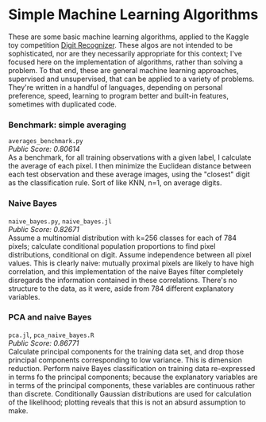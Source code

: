 Simple Machine Learning Algorithms
=================================
These are some basic machine learning algorithms, applied to the Kaggle toy competition [Digit Recognizer](http://www.kaggle.com/c/digit-recognizer). These algos are not intended to be sophisticated, nor are they necessarily appropriate for this context; I've focused here on the implementation of algorithms, rather than solving a problem. To that end, these are general machine learning approaches, supervised and unsupervised, that can be applied to a variety of problems. They're written in a handful of languages, depending on personal preference, speed, learning to program better and built-in features, sometimes with duplicated code.

### Benchmark: simple averaging
`averages_benchmark.py`
<br />
*Public Score: 0.80614*
<br />
As a benchmark, for all training observations with a given label, I calculate the average of each pixel. I then minimize the Euclidean distance between each test observation and these average images, using the "closest" digit as the classification rule. Sort of like KNN, n=1, on average digits.

### Naive Bayes
`naive_bayes.py`, `naive_bayes.jl`
<br />
*Public Score: 0.82671*
<br />
Assume a multinomial distribution with k=256 classes for each of 784 pixels; calculate conditional population proportions to find pixel distributions, conditional on digit. Assume independence between all pixel values. This is clearly naive: mutually proximal pixels are likely to have high correlation, and this implementation of the naive Bayes filter completely disregards the information contained in these correlations. There's no structure to the data, as it were, aside from 784 different explanatory variables.

### PCA and naive Bayes
`pca.jl`, `pca_naive_bayes.R`
<br />
*Public Score: 0.86771*
<br />
Calculate principal components for the training data set, and drop those principal components corresponding to low variance. This is dimension reduction. Perform naive Bayes classification on training data re-expressed in terms fo the principal components; because the explanatory variables are in terms of the principal components, these variables are continuous rather than discrete. Conditionally Gaussian distributions are used for calculation of the likelihood; plotting reveals that this is not an absurd assumption to make.
